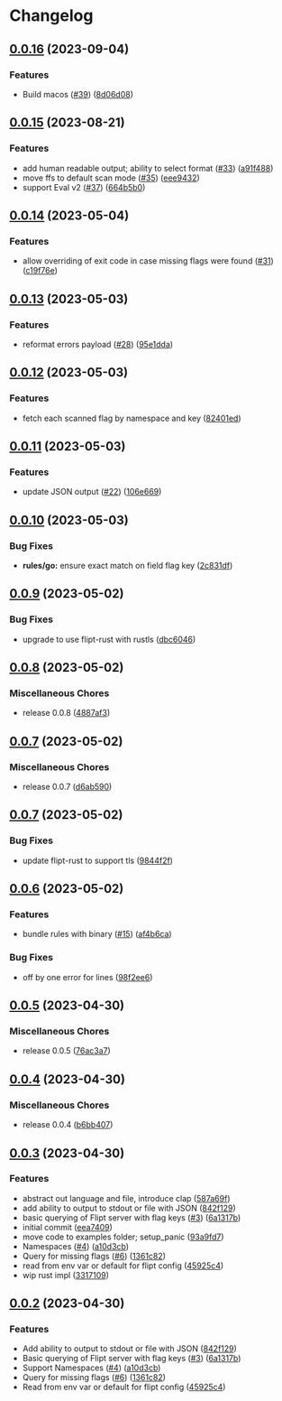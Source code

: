 # Changelog

## [0.0.16](https://github.com/flipt-io/ffs/compare/v0.0.15...v0.0.16) (2023-09-04)


### Features

* Build macos ([#39](https://github.com/flipt-io/ffs/issues/39)) ([8d06d08](https://github.com/flipt-io/ffs/commit/8d06d08671dea01f1a3d5e1c61814597f826ca1b))

## [0.0.15](https://github.com/flipt-io/ffs/compare/v0.0.14...v0.0.15) (2023-08-21)


### Features

* add human readable output; ability to select format ([#33](https://github.com/flipt-io/ffs/issues/33)) ([a91f488](https://github.com/flipt-io/ffs/commit/a91f488539b08cf263bda26ad5e8b98d62ce16c7))
* move ffs to default scan mode ([#35](https://github.com/flipt-io/ffs/issues/35)) ([eee9432](https://github.com/flipt-io/ffs/commit/eee94327d3ae017d2dd2b9e1f3a3003a0b4abb6d))
* support Eval v2 ([#37](https://github.com/flipt-io/ffs/issues/37)) ([664b5b0](https://github.com/flipt-io/ffs/commit/664b5b0436dcfc2b9b0ea8600af5e7022bd4d283))

## [0.0.14](https://github.com/flipt-io/ffs/compare/v0.0.13...v0.0.14) (2023-05-04)


### Features

* allow overriding of exit code in case missing flags were found ([#31](https://github.com/flipt-io/ffs/issues/31)) ([c19f76e](https://github.com/flipt-io/ffs/commit/c19f76e4929ed2ced15ad49c1e30a50b419e36a3))

## [0.0.13](https://github.com/flipt-io/ffs/compare/v0.0.12...v0.0.13) (2023-05-03)


### Features

* reformat errors payload ([#28](https://github.com/flipt-io/ffs/issues/28)) ([95e1dda](https://github.com/flipt-io/ffs/commit/95e1dda54c673243017a682ef2d9533863ef8ee5))

## [0.0.12](https://github.com/flipt-io/ffs/compare/v0.0.11...v0.0.12) (2023-05-03)


### Features

* fetch each scanned flag by namespace and key ([82401ed](https://github.com/flipt-io/ffs/commit/82401ed80893f42a092c6af2f3d7a2cbf58c7b5c))

## [0.0.11](https://github.com/flipt-io/ffs/compare/v0.0.10...v0.0.11) (2023-05-03)


### Features

* update JSON output ([#22](https://github.com/flipt-io/ffs/issues/22)) ([106e669](https://github.com/flipt-io/ffs/commit/106e6695074f7bcbba0cf21625682cbff5d515c4))

## [0.0.10](https://github.com/flipt-io/ffs/compare/v0.0.9...v0.0.10) (2023-05-03)


### Bug Fixes

* **rules/go:** ensure exact match on field flag key ([2c831df](https://github.com/flipt-io/ffs/commit/2c831df35d4004d1969bf181da6fce659cc3fe80))

## [0.0.9](https://github.com/flipt-io/ffs/compare/v0.0.8...v0.0.9) (2023-05-02)


### Bug Fixes

* upgrade to use flipt-rust with rustls ([dbc6046](https://github.com/flipt-io/ffs/commit/dbc6046f8c98e6fccb5a7847cb3b66dc3817b8c3))

## [0.0.8](https://github.com/flipt-io/ffs/compare/v0.0.7...v0.0.8) (2023-05-02)


### Miscellaneous Chores

* release 0.0.8 ([4887af3](https://github.com/flipt-io/ffs/commit/4887af34116e96ac35e6651e05457782d0af3e26))

## [0.0.7](https://github.com/flipt-io/ffs/compare/v0.0.7...v0.0.7) (2023-05-02)


### Miscellaneous Chores

* release 0.0.7 ([d6ab590](https://github.com/flipt-io/ffs/commit/d6ab5903a21c53961817e28570939e46ef02102f))

## [0.0.7](https://github.com/flipt-io/ffs/compare/v0.0.6...v0.0.7) (2023-05-02)


### Bug Fixes

* update flipt-rust to support tls ([9844f2f](https://github.com/flipt-io/ffs/commit/9844f2fad00b49e147c01fb59e96c53f3a4c6523))

## [0.0.6](https://github.com/flipt-io/ffs/compare/v0.0.5...v0.0.6) (2023-05-02)


### Features

* bundle rules with binary ([#15](https://github.com/flipt-io/ffs/issues/15)) ([af4b6ca](https://github.com/flipt-io/ffs/commit/af4b6cac27c79c6ca2682d83e3691785c8a255c4))


### Bug Fixes

* off by one error for lines ([98f2ee6](https://github.com/flipt-io/ffs/commit/98f2ee6a53412ce2003351648317359009693927))

## [0.0.5](https://github.com/flipt-io/ffs/compare/v0.0.4...v0.0.5) (2023-04-30)


### Miscellaneous Chores

* release 0.0.5 ([76ac3a7](https://github.com/flipt-io/ffs/commit/76ac3a7161b1d98645fd7922c4f4b7408b30786e))

## [0.0.4](https://github.com/flipt-io/ffs/compare/v0.0.3...v0.0.4) (2023-04-30)


### Miscellaneous Chores

* release 0.0.4 ([b6bb407](https://github.com/flipt-io/ffs/commit/b6bb4077500b91c0e5a262e17869242ef4905f89))

## [0.0.3](https://github.com/flipt-io/ffs/compare/v0.0.2...v0.0.3) (2023-04-30)


### Features

* abstract out language and file, introduce clap ([587a69f](https://github.com/flipt-io/ffs/commit/587a69fc386d3e3bfaba031e4f4d6c571b7daf37))
* add ability to output to stdout or file with JSON ([842f129](https://github.com/flipt-io/ffs/commit/842f12915c14a329decbd41da6fd3d2e119ebe9d))
* basic querying of Flipt server with flag keys ([#3](https://github.com/flipt-io/ffs/issues/3)) ([6a1317b](https://github.com/flipt-io/ffs/commit/6a1317bb5a1c26d930b766e46777a2fe1764e0be))
* initial commit ([eea7409](https://github.com/flipt-io/ffs/commit/eea74096bd1b0e77d74ed20b07f90c8b0a468b78))
* move code to examples folder; setup_panic ([93a9fd7](https://github.com/flipt-io/ffs/commit/93a9fd7e7817a8b32e7f95cf943a57619a6543b1))
* Namespaces ([#4](https://github.com/flipt-io/ffs/issues/4)) ([a10d3cb](https://github.com/flipt-io/ffs/commit/a10d3cb893be703f3a844e8b6494631b6f93dfb4))
* Query for missing flags ([#6](https://github.com/flipt-io/ffs/issues/6)) ([1361c82](https://github.com/flipt-io/ffs/commit/1361c82e4be0ddc54b6a0e01e8dcc67f01fec43d))
* read from env var or default for flipt config ([45925c4](https://github.com/flipt-io/ffs/commit/45925c43ab264c575fbddcd27056ea162608abdf))
* wip rust impl ([3317109](https://github.com/flipt-io/ffs/commit/33171095fc554e449e2f5b6874fa1ee72eec1665))

## [0.0.2](https://github.com/flipt-io/ffs/compare/ffs-v0.0.1...ffs-v0.0.2) (2023-04-30)

### Features

- Add ability to output to stdout or file with JSON ([842f129](https://github.com/flipt-io/ffs/commit/842f12915c14a329decbd41da6fd3d2e119ebe9d))
- Basic querying of Flipt server with flag keys ([#3](https://github.com/flipt-io/ffs/issues/3)) ([6a1317b](https://github.com/flipt-io/ffs/commit/6a1317bb5a1c26d930b766e46777a2fe1764e0be))
- Support Namespaces ([#4](https://github.com/flipt-io/ffs/issues/4)) ([a10d3cb](https://github.com/flipt-io/ffs/commit/a10d3cb893be703f3a844e8b6494631b6f93dfb4))
- Query for missing flags ([#6](https://github.com/flipt-io/ffs/issues/6)) ([1361c82](https://github.com/flipt-io/ffs/commit/1361c82e4be0ddc54b6a0e01e8dcc67f01fec43d))
- Read from env var or default for flipt config ([45925c4](https://github.com/flipt-io/ffs/commit/45925c43ab264c575fbddcd27056ea162608abdf))
